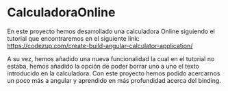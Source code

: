 # CalculadoraOnline

En este proyecto hemos desarrollado una calculadora Online siguiendo el tutorial que encontraremos en el siguiente link: 
https://codezup.com/create-build-angular-calculator-application/

A su vez, hemos añadido una nueva funcionalidad la cual en el tutorial no estaba, hemos añadido la opción de poder borrar uno a uno el texto
introducido en la calculadora. Con este proyecto hemos podido acercarnos un poco más a angular y aprendido en más profundidad acerca del binding.
